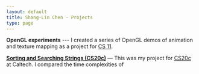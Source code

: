 ```yaml
---
layout: default
title: Shang-Lin Chen - Projects
type: page
---
```


**OpenGL experiments** --- I created a series of OpenGL demos of animation and texture mapping as a project for [CS 11](http://courses.cms.caltech.edu/cs11/). 

[**Sorting and Searching Strings (CS20c)**](cs20/) &mdash; This was my project for [CS20c](https://web.archive.org/web/20010721115256/http://www.cs.caltech.edu/~cs20/) at Caltech. I compared the time complexities of 